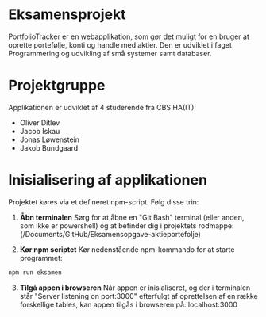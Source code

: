 # Eksamensprojekt

PortfolioTracker er en webapplikation, som gør det muligt for en bruger at oprette portefølje, konti og handle med aktier.
Den er udviklet i faget Programmering og udvikling af små systemer samt databaser.

# Projektgruppe

Applikationen er udviklet af 4 studerende fra CBS HA(IT):

- Oliver Ditlev
- Jacob Iskau
- Jonas Løwenstein
- Jakob Bundgaard

# Inisialisering af applikationen

Projektet køres via et defineret npm-script. Følg disse trin:

1. **Åbn terminalen** 
Sørg for at åbne en "Git Bash" terminal (eller anden, som ikke er powershell) og at befinder dig i projektets rodmappe: 
(/Documents/GitHub/Eksamensopgave-aktieportefolje)

2. **Kør npm scriptet** 
Kør nedenstående npm-kommando for at starte programmet:

```bash
npm run eksamen
```

3. **Tilgå appen i browseren** 
Når appen er inisialiseret, og der i terminalen står "Server listening on port:3000" efterfulgt af oprettelsen af en række forskellige tables, kan appen tilgås i browseren på: localhost:3000

